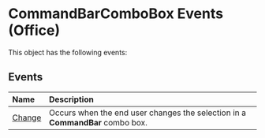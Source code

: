 
# CommandBarComboBox Events (Office)
This object has the following events:

## Events



|**Name**|**Description**|
|:-----|:-----|
|[Change](ddf1a306-c299-36d5-9851-04d6e5185db9.md)|Occurs when the end user changes the selection in a  **CommandBar** combo box.|
